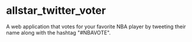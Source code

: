 # allstar_twitter_voter
A web application that votes for your favorite NBA player by tweeting their name along with the hashtag "#NBAVOTE".
